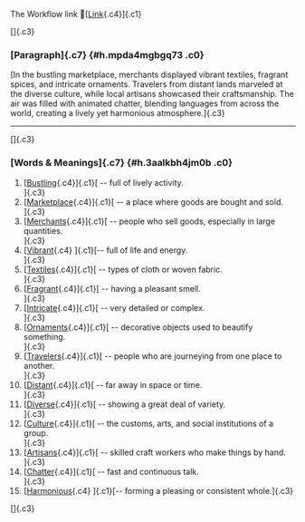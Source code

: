 The Workflow link
👏[[Link](https://www.google.com/url?q=http://www.google.com&sa=D&source=editors&ust=1759941862717033&usg=AOvVaw3TyDKm-5C8mwfgzf101B08){.c4}]{.c1}

[]{.c3}

### [Paragraph]{.c7} {#h.mpda4mgbgq73 .c0}

[In the bustling marketplace, merchants displayed vibrant textiles,
fragrant spices, and intricate ornaments. Travelers from distant lands
marveled at the diverse culture, while local artisans showcased their
craftsmanship. The air was filled with animated chatter, blending
languages from across the world, creating a lively yet harmonious
atmosphere.]{.c3}

------------------------------------------------------------------------

[]{.c3}

### [Words & Meanings]{.c7} {#h.3aalkbh4jm0b .c0}

1.  [[Bustling](https://www.google.com/url?q=http://www.google.com&sa=D&source=editors&ust=1759941862718507&usg=AOvVaw0pDOE7Rol_qSmcdwnYfPY2){.c4}]{.c1}[ --
    full of lively activity.\
    ]{.c3}
2.  [[Marketplace](https://www.google.com/url?q=http://www.google.com&sa=D&source=editors&ust=1759941862718794&usg=AOvVaw2qOcEmmKAasUzUvTH5MQCt){.c4}]{.c1}[ --
    a place where goods are bought and sold.\
    ]{.c3}
3.  [[Merchants](https://www.google.com/url?q=http://www.google.com&sa=D&source=editors&ust=1759941862719148&usg=AOvVaw06p9WLj-2wg7j4IgWPdTRz){.c4}]{.c1}[ --
    people who sell goods, especially in large quantities.\
    ]{.c3}
4.  [[Vibrant](https://www.google.com/url?q=http://www.google.com&sa=D&source=editors&ust=1759941862719422&usg=AOvVaw0kDERUFWESi0GLmAVp1-aM){.c4}
    ]{.c1}[-- full of life and energy.\
    ]{.c3}
5.  [[Textiles](https://www.google.com/url?q=http://www.google.com&sa=D&source=editors&ust=1759941862719635&usg=AOvVaw1vK3HJ-jxNmxajvCaOp6at){.c4}]{.c1}[ --
    types of cloth or woven fabric.\
    ]{.c3}
6.  [[Fragrant](https://www.google.com/url?q=http://www.google.com&sa=D&source=editors&ust=1759941862719873&usg=AOvVaw0sGznf8h3h2wkrUzTofCt1){.c4}]{.c1}[ --
    having a pleasant smell.\
    ]{.c3}
7.  [[Intricate](https://www.google.com/url?q=http://www.google.com&sa=D&source=editors&ust=1759941862720183&usg=AOvVaw1r4HcHAJsydanmBEla6Bzg){.c4}]{.c1}[ --
    very detailed or complex.\
    ]{.c3}
8.  [[Ornaments](https://www.google.com/url?q=http://www.google.com&sa=D&source=editors&ust=1759941862720446&usg=AOvVaw0wg9TPfZgQUwLQH4vxR7cl){.c4}]{.c1}[ --
    decorative objects used to beautify something.\
    ]{.c3}
9.  [[Travelers](https://www.google.com/url?q=http://www.google.com&sa=D&source=editors&ust=1759941862720666&usg=AOvVaw0XuFQwZvei_kl060101fx1){.c4}]{.c1}[ --
    people who are journeying from one place to another.\
    ]{.c3}
10. [[Distant](https://www.google.com/url?q=http://www.google.com&sa=D&source=editors&ust=1759941862721049&usg=AOvVaw3F9f87_S9TNfbC2sLsI_uB){.c4}]{.c1}[ --
    far away in space or time.\
    ]{.c3}
11. [[Diverse](https://www.google.com/url?q=http://www.google.com&sa=D&source=editors&ust=1759941862721228&usg=AOvVaw07zK0qlFMEE-jto363cd8M){.c4}]{.c1}[ --
    showing a great deal of variety.\
    ]{.c3}
12. [[Culture](https://www.google.com/url?q=http://www.google.com&sa=D&source=editors&ust=1759941862721416&usg=AOvVaw0IBAUj0AgjcquG12sbqGoF){.c4}]{.c1}[ --
    the customs, arts, and social institutions of a group.\
    ]{.c3}
13. [[Artisans](https://www.google.com/url?q=http://www.google.com&sa=D&source=editors&ust=1759941862721774&usg=AOvVaw1DJGQIbkUKIfEZr1IBAVaq){.c4}]{.c1}[ --
    skilled craft workers who make things by hand.\
    ]{.c3}
14. [[Chatter](https://www.google.com/url?q=http://www.google.com&sa=D&source=editors&ust=1759941862722003&usg=AOvVaw2H3r3gei0YNX87mABT37HG){.c4}]{.c1}[ --
    fast and continuous talk.\
    ]{.c3}
15. [[Harmonious](https://www.google.com/url?q=http://www.google.com&sa=D&source=editors&ust=1759941862722315&usg=AOvVaw3LoCnhXAhaa_lqHyK_pfRL){.c4}
    ]{.c1}[-- forming a pleasing or consistent whole.]{.c3}

[]{.c3}
